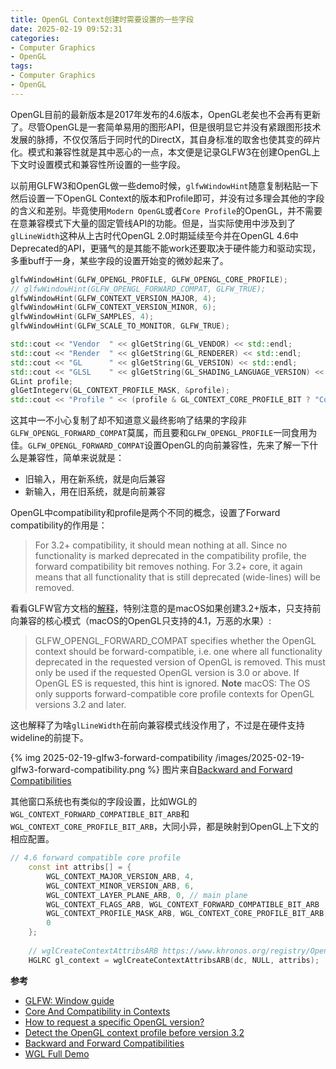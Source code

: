 ```yaml
---
title: OpenGL Context创建时需要设置的一些字段
date: 2025-02-19 09:52:31
categories:
- Computer Graphics
- OpenGL
tags: 
- Computer Graphics
- OpenGL
---
```


OpenGL目前的最新版本是2017年发布的4.6版本，OpenGL老矣也不会再有更新了。尽管OpenGL是一套简单易用的图形API，但是很明显它并没有紧跟图形技术发展的脉搏，不仅仅落后于同时代的DirectX，其自身标准的取舍也使其变的碎片化。模式和兼容性就是其中恶心的一点，本文便是记录GLFW3在创建OpenGL上下文时设置模式和兼容性所设置的一些字段。

以前用GLFW3和OpenGL做一些demo时候，`glfwWindowHint`随意复制粘贴一下然后设置一下OpenGL Context的版本和Profile即可，并没有过多理会其他的字段的含义和差别。毕竟使用`Modern OpenGL`或者`Core Profile`的OpenGL，并不需要在意兼容模式下大量的固定管线API的功能。但是，当实际使用中涉及到了`glLineWidth`这种从上古时代OpenGL 2.0时期延续至今并在OpenGL 4.6中Deprecated的API，更骚气的是其能不能work还要取决于硬件能力和驱动实现，多重buff于一身，某些字段的设置开始变的微妙起来了。

``` cpp
glfwWindowHint(GLFW_OPENGL_PROFILE, GLFW_OPENGL_CORE_PROFILE);
// glfwWindowHint(GLFW_OPENGL_FORWARD_COMPAT, GLFW_TRUE);
glfwWindowHint(GLFW_CONTEXT_VERSION_MAJOR, 4);
glfwWindowHint(GLFW_CONTEXT_VERSION_MINOR, 6);
glfwWindowHint(GLFW_SAMPLES, 4);
glfwWindowHint(GLFW_SCALE_TO_MONITOR, GLFW_TRUE);

std::cout << "Vendor  " << glGetString(GL_VENDOR) << std::endl;
std::cout << "Render  " << glGetString(GL_RENDERER) << std::endl;
std::cout << "GL      " << glGetString(GL_VERSION) << std::endl;
std::cout << "GLSL    " << glGetString(GL_SHADING_LANGUAGE_VERSION) << std::endl;
GLint profile;
glGetIntegerv(GL_CONTEXT_PROFILE_MASK, &profile);
std::cout << "Profile " << (profile & GL_CONTEXT_CORE_PROFILE_BIT ? "Core" : "Compatibility") << std::endl;
```

这其中一不小心复制了却不知道意义最终影响了结果的字段非`GLFW_OPENGL_FORWARD_COMPAT`莫属，而且要和`GLFW_OPENGL_PROFILE`一同食用为佳。`GLFW_OPENGL_FORWARD_COMPAT`设置OpenGL的向前兼容性，先来了解一下什么是兼容性，简单来说就是：
- 旧输入，用在新系统，就是向后兼容
- 新输入，用在旧系统，就是向前兼容

OpenGL中compatibility和profile是两个不同的概念，设置了Forward compatibility的作用是：
> For 3.2+ compatibility, it should mean nothing at all. Since no functionality is marked deprecated in the compatibility profile, the forward compatibility bit removes nothing.
> For 3.2+ core, it again means that all functionality that is still deprecated (wide-lines) will be removed.

看看GLFW官方文档的[解释](https://www.glfw.org/docs/3.3/window_guide.html)，特别注意的是macOS如果创建3.2+版本，只支持前向兼容的核心模式（macOS的OpenGL只支持的4.1，万恶的水果）:
> GLFW_OPENGL_FORWARD_COMPAT specifies whether the OpenGL context should be forward-compatible, i.e. one where all functionality deprecated in the requested version of OpenGL is removed. This must only be used if the requested OpenGL version is 3.0 or above. If OpenGL ES is requested, this hint is ignored.
> **Note** macOS: The OS only supports forward-compatible core profile contexts for OpenGL versions 3.2 and later.

这也解释了为啥`glLineWidth`在前向兼容模式线没作用了，不过是在硬件支持wideline的前提下。

<!-- ![2025-02-19-glfw3-forward-compatibility](../images/2025-02-19-glfw3-forward-compatibility.png)  -->
{% img 2025-02-19-glfw3-forward-compatibility /images/2025-02-19-glfw3-forward-compatibility.png %}
图片来自[Backward and Forward Compatibilities](https://medium.com/@wangberlin2000/backward-and-forward-compatibilities-a71e52683627)


其他窗口系统也有类似的字段设置，比如WGL的`WGL_CONTEXT_FORWARD_COMPATIBLE_BIT_ARB`和`WGL_CONTEXT_CORE_PROFILE_BIT_ARB`，大同小异，都是映射到OpenGL上下文的相应配置。
``` cpp
// 4.6 forward compatible core profile
	const int attribs[] = {
		WGL_CONTEXT_MAJOR_VERSION_ARB, 4,
		WGL_CONTEXT_MINOR_VERSION_ARB, 6,
		WGL_CONTEXT_LAYER_PLANE_ARB, 0, // main plane
		WGL_CONTEXT_FLAGS_ARB, WGL_CONTEXT_FORWARD_COMPATIBLE_BIT_ARB | WGL_CONTEXT_DEBUG_BIT_ARB,
		WGL_CONTEXT_PROFILE_MASK_ARB, WGL_CONTEXT_CORE_PROFILE_BIT_ARB,
		0
	};
	
	// wglCreateContextAttribsARB https://www.khronos.org/registry/OpenGL/extensions/ARB/WGL_ARB_create_context.txt
	HGLRC gl_context = wglCreateContextAttribsARB(dc, NULL, attribs);
```


**参考**
- [GLFW: Window guide](https://www.glfw.org/docs/3.3/window_guide.html)
- [Core And Compatibility in Contexts](https://www.khronos.org/opengl/wiki/OpenGL_Context#Context_types)
- [How to request a specific OpenGL version?](https://gamedev.stackexchange.com/questions/30441/how-to-request-a-specific-opengl-version)
- [Detect the OpenGL context profile before version 3.2](https://stackoverflow.com/questions/73745603/detect-the-opengl-context-profile-before-version-3-2)
- [Backward and Forward Compatibilities](https://medium.com/@wangberlin2000/backward-and-forward-compatibilities-a71e52683627)
- [WGL Full Demo](https://gist.github.com/tilkinsc/7f383faccf3722622f5d0cc9bd45e7e6)